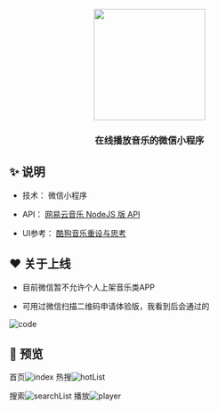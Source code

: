 <p align="center">
  <a href="https://ant.design">
    <img width="200" src="https://mo36.com/music/images/logo.png">
  </a>
</p>

<h3 align="center">在线播放音乐的微信小程序</h3>

## ✨   说明

- 技术： 微信小程序


-  API： [网易云音乐 NodeJS 版 API](https://binaryify.github.io/NeteaseCloudMusicApi/#/ "网易云音乐 NodeJS 版 API") 


-  UI参考：  [酷狗音乐重设与思考](https://www.zcool.com.cn/work/ZNDQyMzgyNDg=.html "酷狗音乐重设与思考")

## ❤️ 关于上线

- 目前微信暂不允许个人上架音乐类APP


- 可用过微信扫描二维码申请体验版，我看到后会通过的

 ![code](https://mo36.com/music/images/code.png)

## 🌈 预览

首页![index](https://mo36.com/music/images/index.jpg)
热搜![hotList](https://mo36.com/music/images/hotList.jpg)

搜索![searchList](https://mo36.com/music/images/searchList.jpg)
播放![player](https://mo36.com/music/images/player.jpg)
